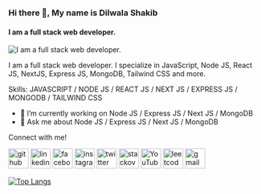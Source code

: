 ### Hi there 👋, My name is Dilwala Shakib
#### I am a full stack web developer.
![I am a full stack web developer.](https://media.licdn.com/dms/image/v2/D5616AQGbgpzSHmLEsg/profile-displaybackgroundimage-shrink_350_1400/profile-displaybackgroundimage-shrink_350_1400/0/1667197779997?e=1730332800&v=beta&t=FK9sT_IhfgyrTgxx2QyL_CPb4jh4e5g2wDJbr1GvzvM)

I am a full stack web developer. I specialize in JavaScript, Node JS, React JS, NextJS, Express JS, MongoDB, Tailwind CSS and more.

Skills: JAVASCRIPT / NODE JS / REACT JS / NEXT JS / EXPRESS JS / MONGODB / TAILWIND CSS

- 🔭 I’m currently working on Node JS / Express JS / Next JS / MongoDB 
- 💬 Ask me about Node JS / Express JS / Next JS / MongoDB 

Connect with me!

[<img src='https://cdn.jsdelivr.net/npm/simple-icons@3.0.1/icons/github.svg' alt='github' height='40' color="white">](https://github.com/dilwalashakib)  [<img src='https://cdn.jsdelivr.net/npm/simple-icons@3.0.1/icons/linkedin.svg' alt='linkedin' height='40'>](https://www.linkedin.com/in/dilwalashakib/)  [<img src='[https://cdn.jsdelivr.net/npm/simple-icons@3.0.1/icons/facebook.svg](https://img.freepik.com/free-psd/3d-square-with-facebook-logo_125540-1565.jpg?ga=GA1.1.950246776.1723389484)' alt='facebook' height='40'>](https://www.facebook.com/dilwalashakib)  [<img src='https://cdn.jsdelivr.net/npm/simple-icons@3.0.1/icons/instagram.svg' alt='instagram' height='40'>](https://www.instagram.com/dilwalashakib/)  [<img src='https://cdn.jsdelivr.net/npm/simple-icons@3.0.1/icons/twitter.svg' alt='twitter' height='40'>](https://twitter.com/dilwalashakib)  [<img src='https://cdn.jsdelivr.net/npm/simple-icons@3.0.1/icons/stackoverflow.svg' alt='stackoverflow' height='40'>](https://stackoverflow.com/users/13046204/dilwala-shakib)  [<img src='https://cdn.jsdelivr.net/npm/simple-icons@3.0.1/icons/youtube.svg' alt='YouTube' height='40'>](https://www.youtube.com/channel/dilwalashakib)  [<img src='https://cdn.jsdelivr.net/npm/simple-icons@3.0.1/icons/leetcode.svg' alt='leetcode' height='40'>](https://leetcode.com/dilwalashakib/)  [<img src='https://cdn.jsdelivr.net/npm/simple-icons@3.0.1/icons/gmail.svg' alt='gmail' height='40'>](dilwala446@gmail.com)  

[![Top Langs](https://github-readme-stats.vercel.app/api/top-langs/?username=dilwalashakib)](https://github.com/anuraghazra/github-readme-stats)
